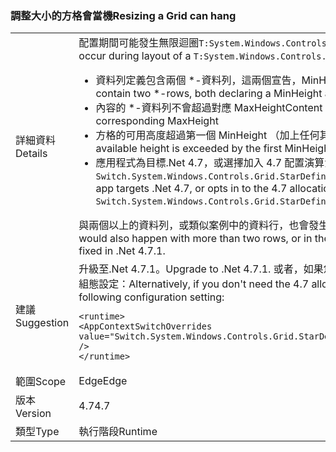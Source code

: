 ### <a name="resizing-a-grid-can-hang"></a><span data-ttu-id="56a81-101">調整大小的方格會當機</span><span class="sxs-lookup"><span data-stu-id="56a81-101">Resizing a Grid can hang</span></span>

|   |   |
|---|---|
|<span data-ttu-id="56a81-102">詳細資料</span><span class="sxs-lookup"><span data-stu-id="56a81-102">Details</span></span>|<span data-ttu-id="56a81-103">配置期間可能發生無限迴圈<code>T:System.Windows.Controls.Grid</code>在下列情況：</span><span class="sxs-lookup"><span data-stu-id="56a81-103">An infinite loop can occur during layout of a <code>T:System.Windows.Controls.Grid</code> under the following circumstances:</span></span><ul><li><span data-ttu-id="56a81-104">資料列定義包含兩個 \*-資料列，這兩個宣告，MinHeight 和 MaxHeight。</span><span class="sxs-lookup"><span data-stu-id="56a81-104">Row definitions contain two \*-rows, both declaring a MinHeight and a MaxHeight.</span></span></li><li><span data-ttu-id="56a81-105">內容的 \*-資料列不會超過對應 MaxHeight</span><span class="sxs-lookup"><span data-stu-id="56a81-105">Content of the \*-rows doesn't exceed the corresponding MaxHeight</span></span></li><li><span data-ttu-id="56a81-106">方格的可用高度超過第一個 MinHeight （加上任何其他固定或自動的資料列）</span><span class="sxs-lookup"><span data-stu-id="56a81-106">The Grid's available height is exceeded by the first MinHeight (plus any other fixed or Auto rows)</span></span></li><li><span data-ttu-id="56a81-107">應用程式為目標.Net 4.7，或選擇加入 4.7 配置演算法藉由設定 <code>Switch.System.Windows.Controls.Grid.StarDefinitionsCanExceedAvailableSpace=false</code></span><span class="sxs-lookup"><span data-stu-id="56a81-107">The app targets .Net 4.7, or opts in to the 4.7 allocation algorithm by setting <code>Switch.System.Windows.Controls.Grid.StarDefinitionsCanExceedAvailableSpace=false</code></span></span></li></ul><span data-ttu-id="56a81-108">與兩個以上的資料列，或類似案例中的資料行，也會發生迴圈。在.Net 4.7.1 修正問題。</span><span class="sxs-lookup"><span data-stu-id="56a81-108">The loop would also happen with more than two rows, or in the analogous case for columns.The issue is fixed in .Net 4.7.1.</span></span>|
|<span data-ttu-id="56a81-109">建議</span><span class="sxs-lookup"><span data-stu-id="56a81-109">Suggestion</span></span>|<span data-ttu-id="56a81-110">升級至.Net 4.7.1。</span><span class="sxs-lookup"><span data-stu-id="56a81-110">Upgrade to .Net 4.7.1.</span></span>  <span data-ttu-id="56a81-111">或者，如果您不需要 4.7 配置演算法，您可以使用下列組態設定：</span><span class="sxs-lookup"><span data-stu-id="56a81-111">Alternatively, if you don't need the 4.7 allocation algorithm you can use the following configuration setting:</span></span><pre><code class="language-xml">&lt;runtime&gt;&#13;&#10;&lt;AppContextSwitchOverrides value=&quot;Switch.System.Windows.Controls.Grid.StarDefinitionsCanExceedAvailableSpace=true&quot; /&gt;&#13;&#10;&lt;/runtime&gt;&#13;&#10;</code></pre>|
|<span data-ttu-id="56a81-112">範圍</span><span class="sxs-lookup"><span data-stu-id="56a81-112">Scope</span></span>|<span data-ttu-id="56a81-113">Edge</span><span class="sxs-lookup"><span data-stu-id="56a81-113">Edge</span></span>|
|<span data-ttu-id="56a81-114">版本</span><span class="sxs-lookup"><span data-stu-id="56a81-114">Version</span></span>|<span data-ttu-id="56a81-115">4.7</span><span class="sxs-lookup"><span data-stu-id="56a81-115">4.7</span></span>|
|<span data-ttu-id="56a81-116">類型</span><span class="sxs-lookup"><span data-stu-id="56a81-116">Type</span></span>|<span data-ttu-id="56a81-117">執行階段</span><span class="sxs-lookup"><span data-stu-id="56a81-117">Runtime</span></span>|

